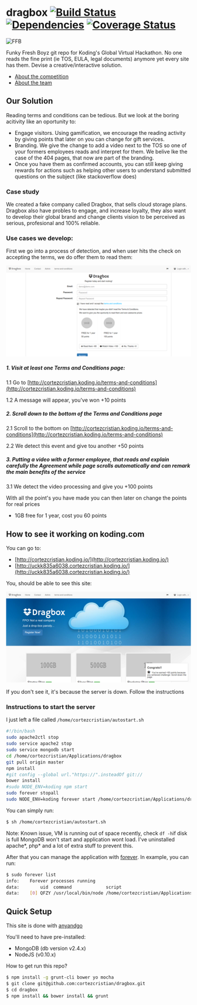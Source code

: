 
dragbox [![Build Status](https://travis-ci.org/cortezcristian/dragbox.svg)](https://travis-ci.org/cortezcristian/dragbox) [![Dependencies](https://david-dm.org/cortezcristian/dragbox.png)](https://david-dm.org/cortezcristian/dragbox) [![Coverage Status](https://img.shields.io/coveralls/cortezcristian/dragbox.svg)](https://coveralls.io/r/cortezcristian/dragbox)
===========================

![FFB](http://moviesmedia.ign.com/movies/image/article/784/784153/kios-jamie1_1177708841.jpg)

Funky Fresh Boyz git repo for Koding's Global Virtual Hackathon. No one reads the fine print (ie TOS, EULA, legal documents) anymore yet every site has them. Devise a creative/interactive solution.

- [About the competition](https://koding.com/Hackathon)
- [About the team](https://github.com/koding/global.hackathon/blob/master/Teams/FunkyFreshBoyz/ABOUT.md)

## Our Solution

Reading terms and conditions can be tedious. But we look at the boring acitivity like an oportunity to:

- Engage visitors. Using gamification, we encourage the reading activity by giving points that later on you can change for gift services.
- Branding. We give the change to add a video next to the TOS so one of your formers employees reads and interpret for them. We belive lke the case of the 404 pages, that now are part of the branding.
- Once you have them as confirmed accounts, you can still keep giving rewards for actions such as helping other users to understand submitted questions on the subject (like stackoverflow does)

### Case study

We created a fake company called Dragbox, that sells cloud storage plans. Dragbox also have probles to engage, and increase loyalty, they also want to develop their global brand and change clients vision to be perceived as serious, profesional and 100% reliable.

### Use cases we develop:

First we go into a process of detection, and when user hits the check on accepting the terms, we do offer them to read them:

![DragBox](https://raw.githubusercontent.com/cortezcristian/dragbox/master/pics/drag-box-detection.png)


##### 1. Visit at least one Terms and Conditions page:

1.1 Go to [http://cortezcristian.koding.io/terms-and-conditions](http://cortezcristian.koding.io/terms-and-conditions)

1.2 A message will appear, you've won +10 points

##### 2. Scroll down to the bottom of the Terms and Conditions page

2.1 Scroll to the bottom on [http://cortezcristian.koding.io/terms-and-conditions](http://cortezcristian.koding.io/terms-and-conditions) 

2.2 We detect this event and give tou another +50 points

##### 3. Putting a video with a former employee, that reads and explain carefully the Agreement while page scrolls automatically and can remark the main benefits of the service

3.1 We detect the video processing and give you +100 points

With all the point's you have made you can then later on change the points for real prices
- 1GB free for 1 year, cost you 60 points

## How to see it working on koding.com

You can go to:
- [http://cortezcristian.koding.io/](http://cortezcristian.koding.io/)
- [http://uckk835a6038.cortezcristian.koding.io/](http://uckk835a6038.cortezcristian.koding.io/)

You, should be able to see this site:

![DragBox](https://raw.githubusercontent.com/cortezcristian/dragbox/master/pics/drag-box-home.png)

If you don't see it, it's because the server is down. Follow the instructions

### Instructions to start the server

I just left a file called `/home/cortezcristian/autostart.sh`

```bash
#!/bin/bash
sudo apache2ctl stop
sudo service apache2 stop
sudo service mongodb start
cd /home/cortezcristian/Applications/dragbox
git pull origin master
npm install
#git config --global url."https://".insteadOf git://
bower install
#sudo NODE_ENV=koding npm start
sudo forever stopall
sudo NODE_ENV=koding forever start /home/cortezcristian/Applications/dragbox/bin/www 

```

You can simply run:
```bash
$ sh /home/cortezcristian/autostart.sh
```

Note: Known issue, VM is running out of space recently, check `df -h`if disk is full MongoDB won't start and application wont load. I've uninstalled apache*, php* and a lot of extra stuff to prevent this.

After that you can manage the application with [forever](https://github.com/nodejitsu/forever). In example, you can run:
```bash
$ sudo forever list
info:    Forever processes running
data:        uid  command             script                                            forever pid   id logfile                                uptime      
data:    [0] QFZY /usr/local/bin/node /home/cortezcristian/Applications/dragbox/bin/www 11654   11656    /home/cortezcristian/.forever/QFZY.log 0:0:0:5.573
```

## Quick Setup

This site is done with [anyandgo](https://github.com/cortezcristian/anyandgo)

You'll need to have pre-installed:

- MongoDB (db version v2.4.x)
- NodeJS (v0.10.x)

How to get run this repo?

```bash
$ npm install -g grunt-cli bower yo mocha
$ git clone git@github.com:cortezcristian/dragbox.git
$ cd dragbox
$ npm install && bower install && grunt
```

